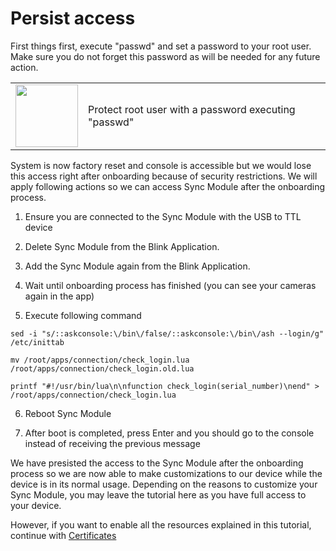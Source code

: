 # Persist access

First things first, execute "passwd" and set a password to your root user. Make sure you do not forget this password as will be needed for any future action. 

<table>
<tr><td><img width="100" height="100" src="https://upload.wikimedia.org/wikipedia/commons/thumb/2/25/Info_icon-72a7cf.svg/1200px-Info_icon-72a7cf.svg.png"></td><td>Protect root user with a password executing "passwd"</td></tr>
</table>

System is now factory reset and console is accessible but we would lose this access right after onboarding because of security restrictions. We will apply following actions so we can access Sync Module after the onboarding process.

1. Ensure you are connected to the Sync Module with the USB to TTL device

1. Delete Sync Module from the Blink Application.

1. Add the Sync Module again from the Blink Application.

1. Wait until onboarding process has finished (you can see your cameras again in the app)

1. Execute following command

`sed -i "s/::askconsole:\/bin\/false/::askconsole:\/bin\/ash --login/g" /etc/inittab`

`mv /root/apps/connection/check_login.lua /root/apps/connection/check_login.old.lua`

`printf "#!/usr/bin/lua\n\nfunction check_login(serial_number)\nend" > /root/apps/connection/check_login.lua`

6. Reboot Sync Module

7. After boot is completed, press Enter and you should go to the console instead of receiving the previous message

We have presisted the access to the Sync Module after the onboarding process so we are now able to make customizations to our device while the device is in its normal usage. Depending on the reasons to customize your Sync Module, you may leave the tutorial here as you have full access to your device.

However, if you want to enable all the resources explained in this tutorial, continue with [Certificates](certs.md)
